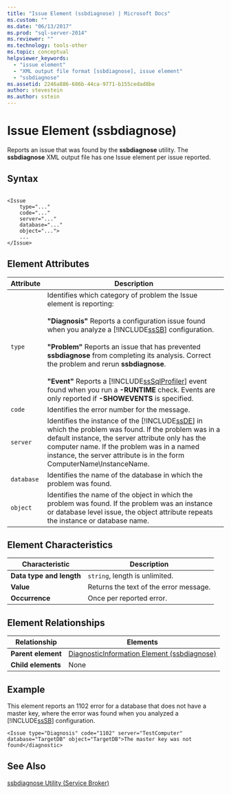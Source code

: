 ```yaml
---
title: "Issue Element (ssbdiagnose) | Microsoft Docs"
ms.custom: ""
ms.date: "06/13/2017"
ms.prod: "sql-server-2014"
ms.reviewer: ""
ms.technology: tools-other
ms.topic: conceptual
helpviewer_keywords: 
  - "issue element"
  - "XML output file format [ssbdiagnose], issue element"
  - "ssbdiagnose"
ms.assetid: 2246a886-686b-44ca-9771-b155cedad8be
author: stevestein
ms.author: sstein
---
```

# Issue Element (ssbdiagnose)
  Reports an issue that was found by the **ssbdiagnose** utility. The **ssbdiagnose** XML output file has one Issue element per issue reported.  
  
## Syntax  
  
```  
  
<Issue  
    type="..."   
    code="..."   
    server="..."   
    database="..."   
    object="...">   
    ...   
</Issue>  
```  
  
## Element Attributes  
  
|Attribute|Description|  
|---------------|-----------------|  
|`type`|Identifies which category of problem the Issue element is reporting:<br /><br /> **"Diagnosis"** Reports a configuration issue found when you analyze a [!INCLUDE[ssSB](../../includes/sssb-md.md)] configuration.<br /><br /> **"Problem"** Reports an issue that has prevented **ssbdiagnose** from completing its analysis. Correct the problem and rerun **ssbdiagnose**.<br /><br /> **"Event"** Reports a [!INCLUDE[ssSqlProfiler](../../includes/sssqlprofiler-md.md)] event found when you run a **-RUNTIME** check. Events are only reported if **-SHOWEVENTS** is specified.|  
|`code`|Identifies the error number for the message.|  
|`server`|Identifies the instance of the [!INCLUDE[ssDE](../../includes/ssde-md.md)] in which the problem was found. If the problem was in a default instance, the server attribute only has the computer name. If the problem was in a named instance, the server attribute is in the form ComputerName\InstanceName.|  
|`database`|Identifies the name of the database in which the problem was found.|  
|`object`|Identifies the name of the object in which the problem was found. If the problem was an instance or database level issue, the object attribute repeats the instance or database name.|  
  
## Element Characteristics  
  
|Characteristic|Description|  
|--------------------|-----------------|  
|**Data type and length**|`string`, length is unlimited.|  
|**Value**|Returns the text of the error message.|  
|**Occurrence**|Once per reported error.|  
  
## Element Relationships  
  
|Relationship|Elements|  
|------------------|--------------|  
|**Parent element**|[DiagnosticInformation Element &#40;ssbdiagnose&#41;](diagnosticinformation-element-ssbdiagnose.md)|  
|**Child elements**|None|  
  
## Example  
 This element reports an 1102 error for a database that does not have a master key, where the error was found when you analyzed a [!INCLUDE[ssSB](../../includes/sssb-md.md)] configuration.  
  
```  
<Issue type="Diagnosis" code="1102" server="TestComputer" database="TargetDB" object="TargetDB">The master key was not found</diagnostic>  
```  
  
## See Also  
 [ssbdiagnose Utility &#40;Service Broker&#41;](ssbdiagnose-utility-service-broker.md)  
  
  
